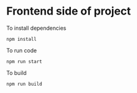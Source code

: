 # Frontend side of project

To install dependencies

```
npm install
```

To run code

```
npm run start
```

To build

```
npm run build
```
